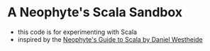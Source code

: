 # A Neophyte's Scala Sandbox
* this code is for experimenting with Scala
* inspired by the <a href="http://danielwestheide.com/scala/neophytes.html">Neophyte's Guide to Scala by Daniel Westheide</a>
